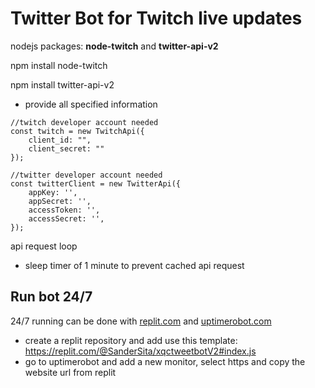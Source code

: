 <h1>Twitter Bot for Twitch live updates</h1>

nodejs packages: <b>node-twitch</b> and <b>twitter-api-v2</b>

npm install node-twitch

npm install twitter-api-v2

- provide all specified information
```
//twitch developer account needed
const twitch = new TwitchApi({
	client_id: "",
	client_secret: ""
});

//twitter developer account needed
const twitterClient = new TwitterApi({
    appKey: '',
    appSecret: '',
    accessToken: '',
    accessSecret: '',
});
```

api request loop

- sleep timer of 1 minute to prevent cached api request


<h2>Run bot 24/7</h2>

24/7 running can be done with <a href="https://replit.com">replit.com</a> and <a href="https://uptimerobot.com">uptimerobot.com</a>

- create a replit repository and add use this template: https://replit.com/@SanderSita/xqctweetbotV2#index.js
- go to uptimerobot and add a new monitor, select https and copy the website url from replit



